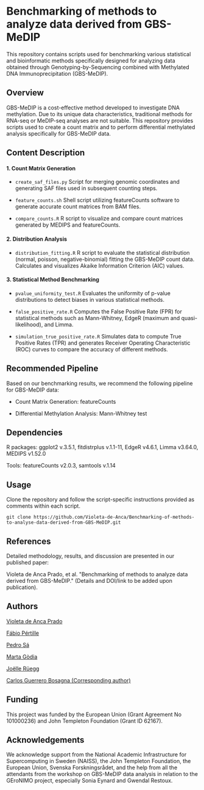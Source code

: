 # Benchmarking of methods to analyze data derived from GBS-MeDIP

This repository contains scripts used for benchmarking various statistical and bioinformatic methods specifically designed for analyzing data obtained through Genotyping-by-Sequencing combined with Methylated DNA Immunoprecipitation (GBS-MeDIP).

## Overview

GBS-MeDIP is a cost-effective method developed to investigate DNA methylation. Due to its unique data characteristics, traditional methods for RNA-seq or MeDIP-seq analyses are not suitable. This repository provides scripts used to create a count matrix and to perform differential methylated analysis specifically for GBS-MeDIP data.

## Content Description

#### 1. Count Matrix Generation

-  `create_saf_files.py` Script for merging genomic coordinates and generating SAF files used in subsequent counting steps.

-  `feature_counts.sh` Shell script utilizing featureCounts software to generate accurate count matrices from BAM files.

-  `compare_counts.R` R script to visualize and compare count matrices generated by MEDIPS and featureCounts.

#### 2. Distribution Analysis

-  `distribution_fitting.R` R script to evaluate the statistical distribution (normal, poisson, negative-binomial) fitting the GBS-MeDIP count data. Calculates and visualizes Akaike Information Criterion (AIC) values.

#### 3. Statistical Method Benchmarking

-  `pvalue_uniformity_test.R` Evaluates the uniformity of p-value distributions to detect biases in various statistical methods.

-  `false_positive_rate.R` Computes the False Positive Rate (FPR) for statistical methods such as Mann-Whitney, EdgeR (maximum and quasi-likelihood), and Limma.

-  `simulation_true_positive_rate.R` Simulates data to compute True Positive Rates (TPR) and generates Receiver Operating Characteristic (ROC) curves to compare the accuracy of different methods.

## Recommended Pipeline

Based on our benchmarking results, we recommend the following pipeline for GBS-MeDIP data:

-  Count Matrix Generation: featureCounts

-  Differential Methylation Analysis: Mann-Whitney test

## Dependencies

R packages: ggplot2 v.3.5.1, fitdistrplus v.1.1-11, EdgeR v4.6.1, Limma v3.64.0, MEDIPS v1.52.0

Tools: featureCounts v2.0.3, samtools v.1.14

## Usage

Clone the repository and follow the script-specific instructions provided as comments within each script.
```
git clone https://github.com/Violeta-de-Anca/Benchmarking-of-methods-to-analyse-data-derived-from-GBS-MeDIP.git
```
## References

Detailed methodology, results, and discussion are presented in our published paper:

Violeta de Anca Prado, et al. "Benchmarking of methods to analyze data derived from GBS-MeDIP." (Details and DOI/link to be added upon publication).

## Authors

[Violeta de Anca Prado](https://orcid.org/0000-0003-1845-509X)

[Fábio Pértille]()

[Pedro Sá](https://orcid.org/0000-0002-1588-6778)

[Marta Gòdia](https://orcid.org/0000-0002-0439-4014)

[Joëlle Rüegg](https://orcid.org/0000-0002-6580-9201)

[Carlos Guerrero Bosagna (Corresponding author)](https://orcid.org/0000-0003-1935-5875)

## Funding

This project was funded by the European Union (Grant Agreement No 101000236) and John Templeton Foundation (Grant ID 62167).

## Acknowledgements

We acknowledge support from the National Academic Infrastructure for Supercomputing in Sweden (NAISS), the John Templeton Foundation, the European Union, Svenska Forskningsrådet, and the help from all the attendants from the workshop on GBS-MeDIP data analysis in relation to the GEroNIMO project, especially Sonia Eynard and Gwendal Restoux.
